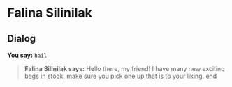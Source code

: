 # Falina Silinilak


## Dialog

**You say:** `hail`



>**Falina Silinilak says:** Hello there, my friend! I have many new exciting bags in stock, make sure you pick one up that is to your liking.
end
